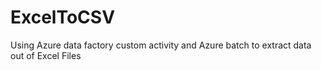 # ExcelToCSV
Using Azure data factory custom activity and Azure batch to extract data out of Excel Files 
